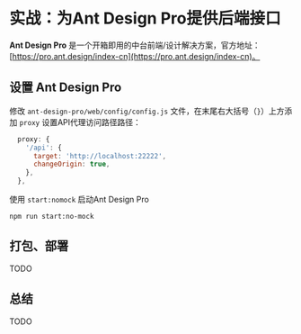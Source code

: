 # 实战：为Ant Design Pro提供后端接口

**Ant Design Pro** 是一个开箱即用的中台前端/设计解决方案，官方地址：[https://pro.ant.design/index-cn](https://pro.ant.design/index-cn)。

## 设置 Ant Design Pro

修改 `ant-design-pro/web/config/config.js` 文件，在末尾右大括号（`}`）上方添加 `proxy` 设置API代理访问路径路径：

```javascript
  proxy: {
    '/api': {
      target: 'http://localhost:22222',
      changeOrigin: true,
    },
  },
```

使用 `start:nomock` 启动Ant Design Pro
```
npm run start:no-mock
```

## 打包、部署

TODO

## 总结

TODO
